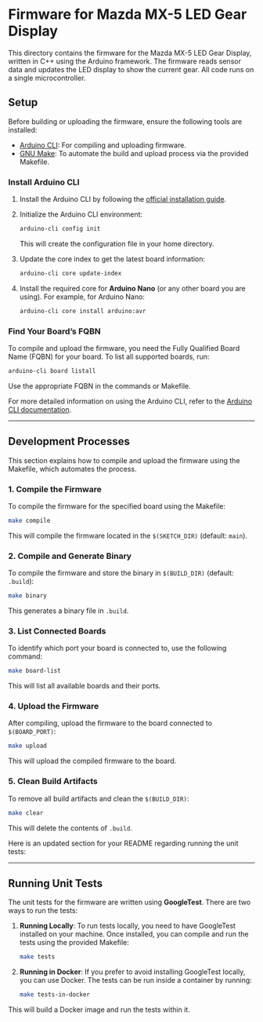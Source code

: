 # Firmware for Mazda MX-5 LED Gear Display

This directory contains the firmware for the Mazda MX-5 LED Gear Display, written in C++ using the Arduino framework. The firmware reads sensor data and updates the LED display to show the current gear. All code runs on a single microcontroller.

## Setup

Before building or uploading the firmware, ensure the following tools are installed:

- [Arduino CLI](https://arduino.github.io/arduino-cli/0.35/): For compiling and uploading firmware.
- [GNU Make](https://www.gnu.org/software/make/): To automate the build and upload process via the provided Makefile.

### Install Arduino CLI

1. Install the Arduino CLI by following the [official installation guide](https://arduino.github.io/arduino-cli/0.35/installation/).
2. Initialize the Arduino CLI environment:

   ```bash
   arduino-cli config init
   ```

   This will create the configuration file in your home directory.

3. Update the core index to get the latest board information:

   ```bash
   arduino-cli core update-index
   ```

4. Install the required core for **Arduino Nano** (or any other board you are using). For example, for Arduino Nano:

   ```bash
   arduino-cli core install arduino:avr
   ```

### Find Your Board’s FQBN

To compile and upload the firmware, you need the Fully Qualified Board Name (FQBN) for your board. To list all supported boards, run:

```bash
arduino-cli board listall
```

Use the appropriate FQBN in the commands or Makefile.

For more detailed information on using the Arduino CLI, refer to the [Arduino CLI documentation](https://arduino.github.io/arduino-cli/0.35/).

---

## Development Processes

This section explains how to compile and upload the firmware using the Makefile, which automates the process.

### 1. Compile the Firmware

To compile the firmware for the specified board using the Makefile:

```bash
make compile
```

This will compile the firmware located in the `$(SKETCH_DIR)` (default: `main`).

### 2. Compile and Generate Binary

To compile the firmware and store the binary in `$(BUILD_DIR)` (default: `.build`):

```bash
make binary
```

This generates a binary file in `.build`.

### 3. List Connected Boards

To identify which port your board is connected to, use the following command:

```bash
make board-list
```

This will list all available boards and their ports.

### 4. Upload the Firmware

After compiling, upload the firmware to the board connected to `$(BOARD_PORT)`:

```bash
make upload
```

This will upload the compiled firmware to the board.

### 5. Clean Build Artifacts

To remove all build artifacts and clean the `$(BUILD_DIR)`:

```bash
make clear
```

This will delete the contents of `.build`.

Here is an updated section for your README regarding running the unit tests:

---

## Running Unit Tests

The unit tests for the firmware are written using **GoogleTest**. There are two ways to run the tests:

1. **Running Locally**: To run tests locally, you need to have GoogleTest installed on your machine. Once installed, you can compile and run the tests using the provided Makefile:

   ```bash
   make tests
   ```

2. **Running in Docker**: If you prefer to avoid installing GoogleTest locally, you can use Docker. The tests can be run inside a container by running:

   ```bash
   make tests-in-docker
   ```

This will build a Docker image and run the tests within it.
